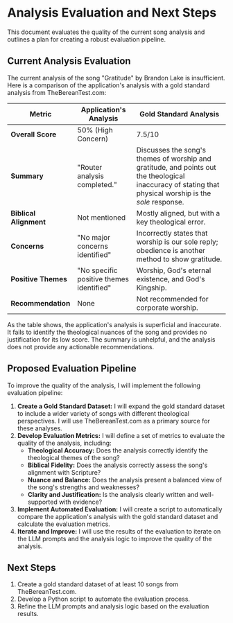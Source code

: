 # Analysis Evaluation and Next Steps

This document evaluates the quality of the current song analysis and outlines a plan for creating a robust evaluation pipeline.

## Current Analysis Evaluation

The current analysis of the song "Gratitude" by Brandon Lake is insufficient. Here is a comparison of the application's analysis with a gold standard analysis from TheBereanTest.com:

| Metric | Application's Analysis | Gold Standard Analysis |
| --- | --- | --- |
| **Overall Score** | 50% (High Concern) | 7.5/10 |
| **Summary** | "Router analysis completed." | Discusses the song's themes of worship and gratitude, and points out the theological inaccuracy of stating that physical worship is the *sole* response. |
| **Biblical Alignment** | Not mentioned | Mostly aligned, but with a key theological error. |
| **Concerns** | "No major concerns identified" | Incorrectly states that worship is our sole reply; obedience is another method to show gratitude. |
| **Positive Themes** | "No specific positive themes identified" | Worship, God's eternal existence, and God's Kingship. |
| **Recommendation** | None | Not recommended for corporate worship. |

As the table shows, the application's analysis is superficial and inaccurate. It fails to identify the theological nuances of the song and provides no justification for its low score. The summary is unhelpful, and the analysis does not provide any actionable recommendations.

## Proposed Evaluation Pipeline

To improve the quality of the analysis, I will implement the following evaluation pipeline:

1.  **Create a Gold Standard Dataset:** I will expand the gold standard dataset to include a wider variety of songs with different theological perspectives. I will use TheBereanTest.com as a primary source for these analyses.
2.  **Develop Evaluation Metrics:** I will define a set of metrics to evaluate the quality of the analysis, including:
    *   **Theological Accuracy:** Does the analysis correctly identify the theological themes of the song?
    *   **Biblical Fidelity:** Does the analysis correctly assess the song's alignment with Scripture?
    *   **Nuance and Balance:** Does the analysis present a balanced view of the song's strengths and weaknesses?
    *   **Clarity and Justification:** Is the analysis clearly written and well-supported with evidence?
3.  **Implement Automated Evaluation:** I will create a script to automatically compare the application's analysis with the gold standard dataset and calculate the evaluation metrics.
4.  **Iterate and Improve:** I will use the results of the evaluation to iterate on the LLM prompts and the analysis logic to improve the quality of the analysis.

## Next Steps

1.  Create a gold standard dataset of at least 10 songs from TheBereanTest.com.
2.  Develop a Python script to automate the evaluation process.
3.  Refine the LLM prompts and analysis logic based on the evaluation results.

